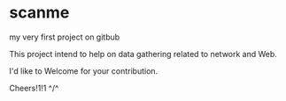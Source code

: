 # scanme
my very first project on gitbub

This project intend to help on data gathering related to network and Web. 

I'd like to Welcome for your contribution. 

Cheers!1!1 ^\/^
